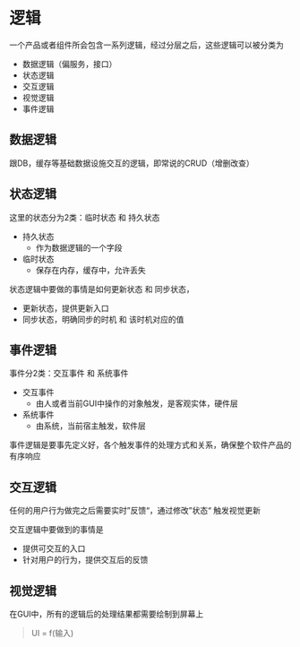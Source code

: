 # 逻辑

一个产品或者组件所会包含一系列逻辑，经过分层之后，这些逻辑可以被分类为

- 数据逻辑（偏服务，接口）
- 状态逻辑
- 交互逻辑
- 视觉逻辑
- 事件逻辑

## 数据逻辑

跟DB，缓存等基础数据设施交互的逻辑，即常说的CRUD（增删改查）

## 状态逻辑

这里的状态分为2类：临时状态 和 持久状态

- 持久状态
  - 作为数据逻辑的一个字段
- 临时状态
  - 保存在内存，缓存中，允许丢失

状态逻辑中要做的事情是如何更新状态 和 同步状态，

- 更新状态，提供更新入口
- 同步状态，明确同步的时机 和 该时机对应的值

## 事件逻辑

事件分2类：交互事件 和 系统事件

- 交互事件
  - 由人或者当前GUI中操作的对象触发，是客观实体，硬件层
- 系统事件
  - 由系统，当前宿主触发，软件层

事件逻辑是要事先定义好，各个触发事件的处理方式和关系，确保整个软件产品的有序响应

## 交互逻辑

任何的用户行为做完之后需要实时”反馈“，通过修改”状态“ 触发视觉更新

交互逻辑中要做到的事情是

- 提供可交互的入口
- 针对用户的行为，提供交互后的反馈

## 视觉逻辑

在GUI中，所有的逻辑后的处理结果都需要绘制到屏幕上
 
> UI = f(输入)